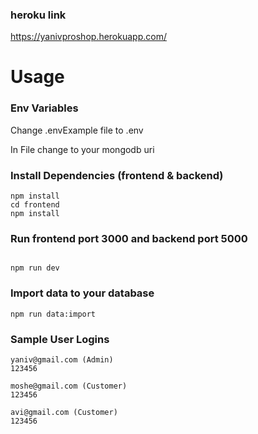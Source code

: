 
### heroku link
https://yanivproshop.herokuapp.com/


# Usage

### Env Variables

Change .envExample file to .env 

In File change to your mongodb uri


### Install Dependencies (frontend & backend)

```
npm install
cd frontend
npm install
```

### Run frontend port 3000 and backend port 5000

```

npm run dev

```

### Import data to your database

```
npm run data:import
```


### Sample User Logins

```
yaniv@gmail.com (Admin)
123456

moshe@gmail.com (Customer)
123456

avi@gmail.com (Customer)
123456
```




